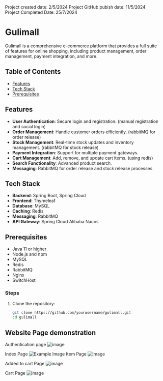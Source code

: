 Project created date: 2/5/2024
Project GitHub pubish date: 11/5/2024
Project Completed Date: 25/7/2024

# Gulimall

Gulimall is a comprehensive e-commerce platform that provides a full suite of features for online shopping, including product management, order management, payment integration, and more.

## Table of Contents

- [Features](#features)
- [Tech Stack](#tech-stack)
- [Prerequisites](#Prerequisites)

## Features

- **User Authentication**: Secure login and registration. (manual registration and social login)
- **Order Management**: Handle customer orders efficiently. (rabbitMQ for order release)
- **Stock Management**: Real-time stock updates and inventory management. (rabbitMQ for stock release)
- **Payment Integration**: Support for multiple payment gateways.
- **Cart Management**: Add, remove, and update cart items. (using redis)
- **Search Functionality**: Advanced product search.
- **Messaging**: RabbitMQ for order release and stock release processes.
  
## Tech Stack

- **Backend**: Spring Boot, Spring Cloud
- **Frontend**: Thymeleaf
- **Database**: MySQL
- **Caching**: Redis
- **Messaging**: RabbitMQ
- **API Gateway**: Spring Cloud Alibaba Nacos

## Prerequisites

- Java 11 or higher
- Node.js and npm
- MySQL
- Redis
- RabbitMQ
- Nginx
- SwitchHost
  
### Steps

1. Clone the repository:
   ```bash
   git clone https://github.com/yourusername/gulimall.git
   cd gulimall

## Website Page demonstration

Authentication page
![image](https://github.com/user-attachments/assets/f86c6285-fea3-4334-976c-56180877d5c8)

Index Page
![Example Image](https://github.com/Kenny628/gulimall-java-project/blob/main/image/index.png)
Item Page
![image](https://github.com/user-attachments/assets/65d289dc-a61e-4449-a8b9-79229928cbf9)

Added to cart Page
![image](https://github.com/user-attachments/assets/b9f1df95-f8ba-4a72-96a5-40245aada7fb)

Cart Page
![image](https://github.com/user-attachments/assets/c0bf85a2-80e9-4347-9efa-de45a9f43988)

